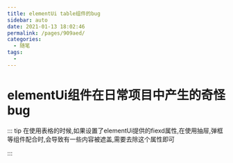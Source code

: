 ```yaml
---
title: elementUi table组件的bug
sidebar: auto
date: 2021-01-13 18:02:46
permalink: /pages/909aed/
categories: 
  - 随笔
tags: 
  - 
---
```


# elementUi组件在日常项目中产生的奇怪bug

::: tip
在使用表格的时候,如果设置了elementUi提供的fiexd属性,在使用抽屉,弹框等组件配合时,会导致有一些内容被遮盖,需要去除这个属性即可

:::
